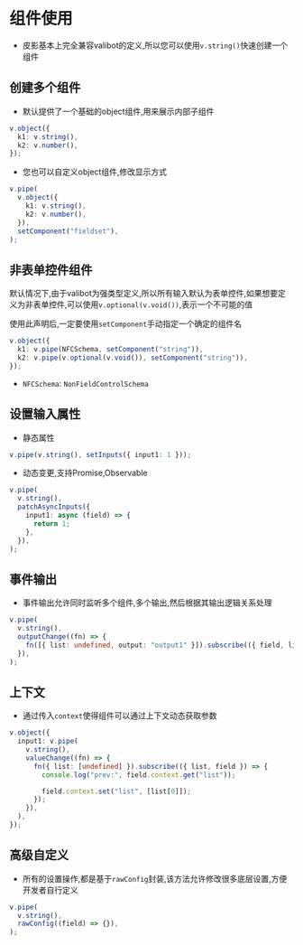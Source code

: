 # 组件使用

- 皮影基本上完全兼容valibot的定义,所以您可以使用`v.string()`快速创建一个组件

## 创建多个组件

- 默认提供了一个基础的object组件,用来展示内部子组件

```ts
v.object({
  k1: v.string(),
  k2: v.number(),
});
```

- 您也可以自定义object组件,修改显示方式

```ts
v.pipe(
  v.object({
    k1: v.string(),
    k2: v.number(),
  }),
  setComponent("fieldset"),
);
```

## 非表单控件组件

默认情况下,由于valibot为强类型定义,所以所有输入默认为表单控件,如果想要定义为非表单控件,可以使用`v.optional(v.void())`,表示一个不可能的值

使用此声明后,一定要使用`setComponent`手动指定一个确定的组件名

```ts
v.object({
  k1: v.pipe(NFCSchema, setComponent("string")),
  k2: v.pipe(v.optional(v.void()), setComponent("string")),
});
```

- `NFCSchema`: `NonFieldControlSchema`

## 设置输入属性

- 静态属性

```ts
v.pipe(v.string(), setInputs({ input1: 1 }));
```

- 动态变更,支持Promise,Observable

```ts
v.pipe(
  v.string(),
  patchAsyncInputs({
    input1: async (field) => {
      return 1;
    },
  }),
);
```

## 事件输出

- 事件输出允许同时监听多个组件,多个输出,然后根据其输出逻辑关系处理

```ts
v.pipe(
  v.string(),
  outputChange((fn) => {
    fn([{ list: undefined, output: "output1" }]).subscribe(({ field, list, listenFields }) => {});
  }),
);
```

## 上下文

- 通过传入`context`使得组件可以通过上下文动态获取参数

```ts
v.object({
  input1: v.pipe(
    v.string(),
    valueChange((fn) => {
      fn({ list: [undefined] }).subscribe(({ list, field }) => {
        console.log("prev:", field.context.get("list"));

        field.context.set("list", [list[0]]);
      });
    }),
  ),
});
```

## 高级自定义

- 所有的设置操作,都是基于`rawConfig`封装,该方法允许修改很多底层设置,方便开发者自行定义

```ts
v.pipe(
  v.string(),
  rawConfig((field) => {}),
);
```
